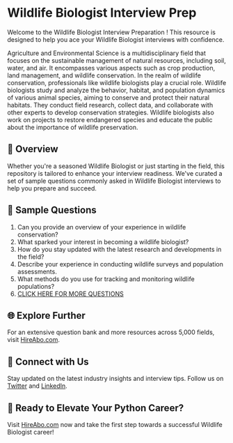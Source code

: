 # Wildlife Biologist Interview Prep

Welcome to the Wildlife Biologist Interview Preparation ! This resource is designed to help you ace your Wildlife Biologist interviews with confidence.

Agriculture and Environmental Science is a multidisciplinary field that focuses on the sustainable management of natural resources, including soil, water, and air. It encompasses various aspects such as crop production, land management, and wildlife conservation. In the realm of wildlife conservation, professionals like wildlife biologists play a crucial role. Wildlife biologists study and analyze the behavior, habitat, and population dynamics of various animal species, aiming to conserve and protect their natural habitats. They conduct field research, collect data, and collaborate with other experts to develop conservation strategies. Wildlife biologists also work on projects to restore endangered species and educate the public about the importance of wildlife preservation.

## 🚀 Overview

Whether you're a seasoned Wildlife Biologist or just starting in the field, this repository is tailored to enhance your interview readiness. We've curated a set of sample questions commonly asked in Wildlife Biologist interviews to help you prepare and succeed.

## 📝 Sample Questions

1. Can you provide an overview of your experience in wildlife conservation?
2. What sparked your interest in becoming a wildlife biologist?
3. How do you stay updated with the latest research and developments in the field?
4. Describe your experience in conducting wildlife surveys and population assessments.
5. What methods do you use for tracking and monitoring wildlife populations?
6. [CLICK HERE FOR MORE QUESTIONS](https://hireabo.com/job/10_3_0/Wildlife%20Biologist)

## 🌐 Explore Further

For an extensive question bank and more resources across 5,000 fields, visit [HireAbo.com](https://www.hireabo.com).

## 📱 Connect with Us

Stay updated on the latest industry insights and interview tips. Follow us on [Twitter](https://twitter.com/hireabo) and [LinkedIn](https://www.linkedin.com/in/hire-abo-3609972a8/).

## 🚀 Ready to Elevate Your Python Career?

Visit [HireAbo.com](https://www.hireabo.com) now and take the first step towards a successful Wildlife Biologist career!